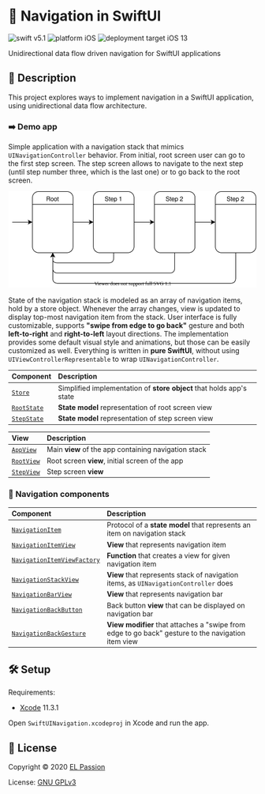 # 🧭 Navigation in SwiftUI

![swift v5.1](https://img.shields.io/badge/swift-v5.1-orange.svg)
![platform iOS](https://img.shields.io/badge/platform-iOS-blue.svg)
![deployment target iOS 13](https://img.shields.io/badge/deployment%20target-iOS%2013-blueviolet)

Unidirectional data flow driven navigation for SwiftUI applications

## 📝 Description

This project explores ways to implement navigation in a SwiftUI application, using unidirectional data flow architecture.

### ➡️ Demo app

Simple application with a navigation stack that mimics `UINavigationController` behavior. From initial, root screen user can go to the first step screen. The step screen allows to navigate to the next step (until step number three, which is the last one) or to go back to the root screen.

![navigation flow](Misc/navigation_flow.svg)

State of the navigation stack is modeled as an array of navigation items, hold by a store object. Whenever the array changes, view is updated to display top-most navigation item from the stack. User interface is fully customizable, supports **"swipe from edge to go back"** gesture and both **left-to-right** and **right-to-left** layout directions. The implementation provides some default visual style and animations, but those can be easily customized as well. Everything is written in **pure SwiftUI**, without using `UIViewControllerRepresentable` to wrap `UINavigationController`.

Component | Description
:--- | :---
[`Store`](SwiftUINavigationDemo/State/Store.swift) | Simplified implementation of **store object** that holds app's state
[`RootState`](SwiftUINavigationDemo/State/RootState.swift) | **State model** representation of root screen view
[`StepState`](SwiftUINavigationDemo/State/StepState.swift) | **State model** representation of step screen view

View | Description
:--- | :---
[`AppView`](SwiftUINavigationDemo/Views/AppView.swift) | Main **view** of the app containing navigation stack
[`RootView`](SwiftUINavigationDemo/Views/AppView.swift) | Root screen **view**, initial screen of the app
[`StepView`](SwiftUINavigationDemo/Views/AppView.swift) | Step screen **view**

### 🧩 Navigation components

Component | Description
:--- | :---
[`NavigationItem`](SwiftUINavigationDemo/Navigation/NavigationItem.swift) | Protocol of a **state model** that represents an item on navigation stack
[`NavigationItemView`](SwiftUINavigationDemo/Navigation/NavigationItemView.swift) | **View** that represents navigation item
[`NavigationItemViewFactory`](SwiftUINavigationDemo/Navigation/NavigationItemViewFactory.swift) | **Function** that creates a view for given navigation item
[`NavigationStackView`](SwiftUINavigationDemo/Navigation/NavigationStackView.swift) | **View** that represents stack of navigation items, as `UINavigationController` does
[`NavigationBarView`](SwiftUINavigationDemo/Navigation/NavigationBarView.swift) | **View** that represents navigation bar
[`NavigationBackButton`](SwiftUINavigationDemo/Navigation/NavigationBackButton.swift) | Back button **view** that can be displayed on navigation bar
[`NavigationBackGesture`](SwiftUINavigationDemo/Navigation/NavigationBackGesture.swift) | **View modifier** that attaches a "swipe from edge to go back" gesture to the navigation item view

## 🛠 Setup

Requirements:

- [Xcode](https://developer.apple.com/xcode/) 11.3.1

Open `SwiftUINavigation.xcodeproj` in Xcode and run the app.

## 📄 License

Copyright © 2020 [EL Passion](https://www.elpassion.com)

License: [GNU GPLv3](LICENSE)
